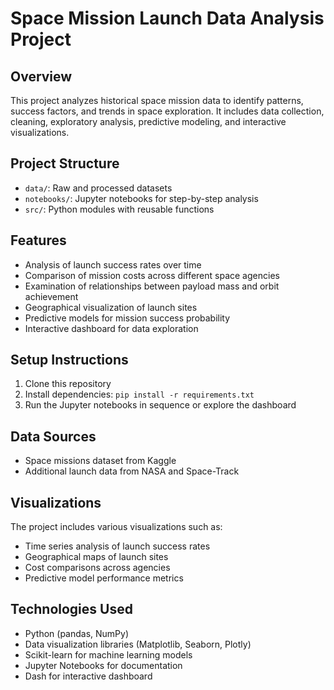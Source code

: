 # Space Mission Launch Data Analysis Project

## Overview
This project analyzes historical space mission data to identify patterns, success factors, and trends in space exploration. It includes data collection, cleaning, exploratory analysis, predictive modeling, and interactive visualizations.

## Project Structure
- `data/`: Raw and processed datasets
- `notebooks/`: Jupyter notebooks for step-by-step analysis
- `src/`: Python modules with reusable functions

## Features
- Analysis of launch success rates over time
- Comparison of mission costs across different space agencies
- Examination of relationships between payload mass and orbit achievement
- Geographical visualization of launch sites
- Predictive models for mission success probability
- Interactive dashboard for data exploration

## Setup Instructions
1. Clone this repository
2. Install dependencies: `pip install -r requirements.txt`
3. Run the Jupyter notebooks in sequence or explore the dashboard

## Data Sources
- Space missions dataset from Kaggle
- Additional launch data from NASA and Space-Track

## Visualizations
The project includes various visualizations such as:
- Time series analysis of launch success rates
- Geographical maps of launch sites
- Cost comparisons across agencies
- Predictive model performance metrics

## Technologies Used
- Python (pandas, NumPy)
- Data visualization libraries (Matplotlib, Seaborn, Plotly)
- Scikit-learn for machine learning models
- Jupyter Notebooks for documentation
- Dash for interactive dashboard